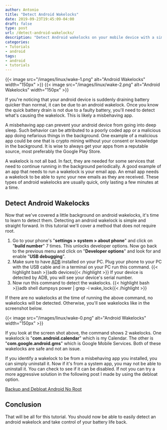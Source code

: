 ```yaml
---
author: Antonio
title: "Detect Android Wakelocks"
date: 2019-09-23T19:45:09-04:00
draft: false
type: post
url: /detect-android-wakelocks/
description: "Detect Android wakelocks on your mobile device with a simple adb command that does not require root. The output of the command will tell you exactly which apps are causing the android wakelocks so you can take action."
categories:
- Tutorials
- android
tags:
- android
- tutorials
---
```


{{< image src="/images/linux/wake-1.png" alt="Android Wakelocks" width="150px" >}} {{< image src="/images/linux/wake-2.png" alt="Android Wakelocks" width="150px" >}}

If you're noticing that your android device is suddenly draining battery quicker than normal, it can be due to an android wakelock. Once you know the quick battery drain is not due to a faulty battery, you'll need to detect what's causing the wakelock. This is likely a misbehaving app.

<!--more-->

A misbehaving app can prevent your android device from going into deep sleep. Such behavior can be attributed to a poorly coded app or a malicious app doing nefarious things in the background. One example of a malicious app could be one that is crypto mining without your consent or knowledge in the background. It is wise to always get your apps from a reputable source, most preferably the Google Play Store.

A wakelock is not all bad. In fact, they are needed for some services that need to continue running in the background periodically. A good example of an app that needs to run a wakelock is your email app. An email app needs a wakelock to be able to sync your new emails as they are received. These types of android wakelocks are usually quick, only lasting a few minutes at a time.

## **Detect Android Wakelocks**

Now that we've covered a little background on android wakelocks, it's time to learn to detect them. Detecting an android wakelock is simple and straight forward. In this tutorial we'll cover a method that does not require root.

<!--adsense-->

1. Go to your phone's "**settings > system > about phone**" and click on "**build number**" 7 times. This unlocks developer options. Now go back to the previous menu and click on "**Developer options**" and look for and enable "**USB debugging**".
2. Make sure to have <a href="https://developer.android.com/studio/releases/platform-tools.html#downloads" target="_blank">ADB</a> installed on your PC. Plug your phone to your PC with the USB cable and in a terminal on your PC run this command.
{{< highlight bash >}}adb devices{{< /highlight >}}
If your device is detected by ADB, you will see your device's serial number.
3. Now run this command to detect the wakelocks.
{{< highlight bash >}}adb shell dumpsys power | grep -i wake_lock{{< /highlight >}}

If there are no wakelocks at the time of running the above command, no wakelocks will be detected. Otherwise, you'll see wakelocks like in the screenshot below.

{{< image src="/images/linux/wake-0.png" alt="Android Wakelocks" width="150px" >}}

If you look at the screen shot above, the command shows 2 wakelocks. One wakelock is "**com.android.calendar**" which is my Calendar. The other is "**com.google.android.gms**" which is Google Mobile Services. Both of these wakelocks are safe and not an issue.

If you identify a wakelock to be from a misbehaving app you installed, you can simply uninstall it. Now if it's from a system app, you may not be able to uninstall it. You can check to see if it can be disabled. If not you can try a more aggressive solution in the following post I made by using the debloat option.

<a href="https://techstop.github.io/backup-and-debloat-android-no-root/">Backup and Debloat Android No Root</a>

## **Conclusion**

That will be all for this tutorial. You should now be able to easily detect an android wakelock and take control of your battery life back.
